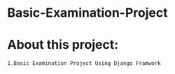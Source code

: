 # Basic-Examination-Project

# About this project:
    1.Basic Examination Project Using Django Framwork